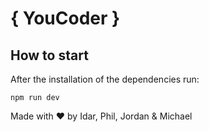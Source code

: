 # { YouCoder }

## How to start

After the installation of the dependencies run:

```
npm run dev
```

Made with ❤️ by Idar, Phil, Jordan & Michael
